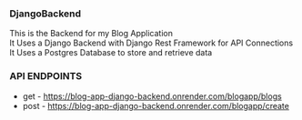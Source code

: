 ### DjangoBackend
This is the Backend for my Blog Application
<br>
It Uses a Django Backend with Django Rest Framework for API Connections
<br>
It Uses a Postgres Database to store and retrieve data

### API ENDPOINTS

- get - https://blog-app-django-backend.onrender.com/blogapp/blogs
- post - https://blog-app-django-backend.onrender.com/blogapp/create
